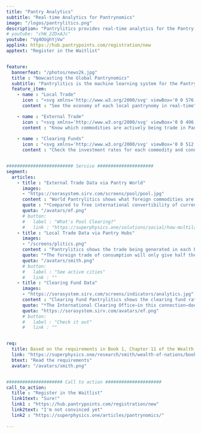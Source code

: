 ```yaml
---
title: "Pantry Analytics"
subtitle: "Real-time Analytics for Pantrynomics"
image: "/logos/pantrylitics.png"
description: "Pantrylitics provides real-time analytics for the Pantry system"
# youtube: "chW_2ZDxAJc"
youtube: "Vg4OUghYjVw"
applink: https://hub.pantrypoints.com/registration/new
apptext: "Register in the Waitlist"


feature:
  bannerfeat: "/photos/news2k.jpg"
  title : "Nowcasting the Global Pantrynomics"
  subtitle: "Pantrylitics is the machine learning system for the Pantry Network"
  feature_item:
    - name : "Local Trade"
      icon : "<svg xmlns='http://www.w3.org/2000/svg' viewBox='0 0 576 512' class='icon is-large' fill='dimgray'><!-- Font Awesome Free 5.15.1 by @fontawesome - https://fontawesome.com License - https://fontawesome.com/license/free (Icons: CC BY 4.0, Fonts: SIL OFL 1.1, Code: MIT License) --><path d='M572.52 241.4C518.29 135.59 410.93 64 288 64S57.68 135.64 3.48 241.41a32.35 32.35 0 0 0 0 29.19C57.71 376.41 165.07 448 288 448s230.32-71.64 284.52-177.41a32.35 32.35 0 0 0 0-29.19zM288 400a144 144 0 1 1 144-144 143.93 143.93 0 0 1-144 144zm0-240a95.31 95.31 0 0 0-25.31 3.79 47.85 47.85 0 0 1-66.9 66.9A95.78 95.78 0 1 0 288 160z'/></svg>"
      content : "See the economy of each local pantrynomy in real-time"

    - name : "External Trade"
      icon : "<svg xmlns='http://www.w3.org/2000/svg' viewBox='0 0 496 512' class='icon is-large' fill='dimgray'><!-- Font Awesome Free 5.15.1 by @fontawesome - https://fontawesome.com License - https://fontawesome.com/license/free (Icons: CC BY 4.0, Fonts: SIL OFL 1.1, Code: MIT License) --><path d='M248 8C111.03 8 0 119.03 0 256s111.03 248 248 248 248-111.03 248-248S384.97 8 248 8zm-11.34 240.23c-2.89 4.82-8.1 7.77-13.72 7.77h-.31c-4.24 0-8.31 1.69-11.31 4.69l-5.66 5.66c-3.12 3.12-3.12 8.19 0 11.31l5.66 5.66c3 3 4.69 7.07 4.69 11.31V304c0 8.84-7.16 16-16 16h-6.11c-6.06 0-11.6-3.42-14.31-8.85l-22.62-45.23c-2.44-4.88-8.95-5.94-12.81-2.08l-19.47 19.46c-3 3-7.07 4.69-11.31 4.69H50.81C49.12 277.55 48 266.92 48 256c0-110.28 89.72-200 200-200 21.51 0 42.2 3.51 61.63 9.82l-50.16 38.53c-5.11 3.41-4.63 11.06.86 13.81l10.83 5.41c5.42 2.71 8.84 8.25 8.84 14.31V216c0 4.42-3.58 8-8 8h-3.06c-3.03 0-5.8-1.71-7.15-4.42-1.56-3.12-5.96-3.29-7.76-.3l-17.37 28.95zM408 358.43c0 4.24-1.69 8.31-4.69 11.31l-9.57 9.57c-3 3-7.07 4.69-11.31 4.69h-15.16c-4.24 0-8.31-1.69-11.31-4.69l-13.01-13.01a26.767 26.767 0 0 0-25.42-7.04l-21.27 5.32c-1.27.32-2.57.48-3.88.48h-10.34c-4.24 0-8.31-1.69-11.31-4.69l-11.91-11.91a8.008 8.008 0 0 1-2.34-5.66v-10.2c0-3.27 1.99-6.21 5.03-7.43l39.34-15.74c1.98-.79 3.86-1.82 5.59-3.05l23.71-16.89a7.978 7.978 0 0 1 4.64-1.48h12.09c3.23 0 6.15 1.94 7.39 4.93l5.35 12.85a4 4 0 0 0 3.69 2.46h3.8c1.78 0 3.35-1.18 3.84-2.88l4.2-14.47c.5-1.71 2.06-2.88 3.84-2.88h6.06c2.21 0 4 1.79 4 4v12.93c0 2.12.84 4.16 2.34 5.66l11.91 11.91c3 3 4.69 7.07 4.69 11.31v24.6z'/></svg>"
      content : "Know which commodities are actively being trade in Pantry World"
      
    - name : "Clearing Funds"
      icon : "<svg xmlns='http://www.w3.org/2000/svg' viewBox='0 0 512 512' class='icon is-large' fill='dimgray'><!-- Font Awesome Free 5.15.1 by @fontawesome - https://fontawesome.com License - https://fontawesome.com/license/free (Icons: CC BY 4.0, Fonts: SIL OFL 1.1, Code: MIT License) --><path d='M0 168v-16c0-13.255 10.745-24 24-24h360V80c0-21.367 25.899-32.042 40.971-16.971l80 80c9.372 9.373 9.372 24.569 0 33.941l-80 80C409.956 271.982 384 261.456 384 240v-48H24c-13.255 0-24-10.745-24-24zm488 152H128v-48c0-21.314-25.862-32.08-40.971-16.971l-80 80c-9.372 9.373-9.372 24.569 0 33.941l80 80C102.057 463.997 128 453.437 128 432v-48h360c13.255 0 24-10.745 24-24v-16c0-13.255-10.745-24-24-24z'/></svg>"
      content : "Check the investment rates for each commodity and connect to Pantry Invest"


######################### Service #####################
segment:
  articles:
    - title : "External Trade Data via Pantry World"
      images:
      - "https://sorasystem.sirv.com/screens/pool/pool.jpg"
      content : "World Pantrylitics shows what foreign commodities are being bought and sold between participating countries. This prevents speculation and currency fluctuations"
      quote : "*Compared to free international convertibility of currencies, Pool Clearing offers at least one outstanding advantage: **its inner mechanism tends to overcome temporary disequilibrium situations in international exchange by expansion instead of restriction**. The buyer is given the first move in the game.--EF Schumacher*"
      quota: "/avatars/ef.png"
      # button:
      #   label : "What's Pool Clearing?"
      #   link : "https://superphysics.one/solutions/social/how-multilateral-pool-clearing-can-solve-currency-crises"
    - title : "Local Trade Data via Pantry Hubs"
      images:
      - "/screens/plitics.png"
      content : "Pantrylitics shows the trade being generated in each Pantry Hub: services, products, real estate, etc. This helps people know where goods and services are lacking or overabundant"
      quote: "*The foreign trade of consumption will only give half the encouragement to national industry as the home trade, even if its returns were as quick as the home-trade.-- Adam Smith*"
      quota: "/avatars/smith.png"      
      # button:
      #   label : "See active cities"
      #   link : ""
    - title : "Clearing Fund Data"
      images:
      - "https://sorasystem.sirv.com/screens/indicators/analytics.jpg"
      content : "Clearing Fund Pantrylitics shows the clearing fund rates for various commodities in each Pantry. This allows people to invest directly in productive labor"
      quote: "*The International Clearing Office—in this connection—does not require any special powers. It is not an agency for control. It is a purely administrative body, the central accounting office for the different National Clearing Funds.-- EF Schumacher*"
      quota: "https://sorasystem.sirv.com/avatars/ef.png"
      # button:
      #   label : "Check it out"
      #   link : ""


req:
  title: Based on the requirements in Book 1, Chapter 11 of the Wealth of Nations
  link: "https://superphysics.one/research/smith/wealth-of-nations/book-1/chapter-11/part-3b-d1a2"
  btext: "Read the requirements"
  avatar: "/avatars/smith.png"


##################### Call to action #####################
call_to_action:
  title : "Register in the Waitlist"
  link1text: "Sure!"
  link1 : "https://hub.pantrypoints.com/registration/new"
  link2text: "I'm not convinced yet"
  link2 : "https://superphysics.one/articles/pantrynomics/"
  
---
```

